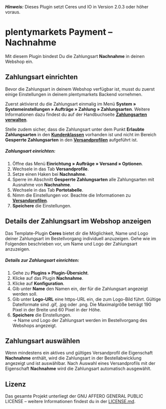 <div class="alert alert-warning" role="alert">
   <strong><i>Hinweis:</strong></i> Dieses Plugin setzt Ceres und IO in Version 2.0.3 oder höher voraus.
</div>

# plentymarkets Payment – Nachnahme

Mit diesem Plugin bindest Du die Zahlungsart **Nachnahme** in deinen Webshop ein.

## Zahlungsart einrichten

Bevor die Zahlungsart in deinem Webshop verfügbar ist, musst du zuerst einige Einstellungen in deinem plentymarkets Backend vornehmen.

Zuerst aktivierst du die Zahlungsart einmalig im Menü **System » Systemeinstellungen » Aufträge » Zahlung » Zahlungsarten**. Weitere Informationen dazu findest du auf der Handbuchseite <strong><a href="https://knowledge.plentymarkets.com/payment/zahlungsarten-verwalten#20" target="_blank">Zahlungsarten verwalten</a></strong>.

Stelle zudem sicher, dass die Zahlungsart unter dem Punkt **Erlaubte Zahlungsarten** in den <strong><a href="https://knowledge.plentymarkets.com/crm/kontakte-verwalten#15" target="_blank">Kundenklassen</a></strong> vorhanden ist und nicht im Bereich **Gesperrte Zahlungsarten** in den <strong><a href="https://knowledge.plentymarkets.com/auftragsabwicklung/fulfillment/versand-vorbereiten#1000" target="_blank">Versandprofilen</a></strong> aufgeführt ist.

##### Zahlungsart einrichten:

1. Öffne das Menü **Einrichtung » Aufträge&nbsp;» Versand » Optionen**.
2. Wechsele in das Tab **Versandprofile**.
3. Setze einen Haken bei **Nachnahme**.
4. Sperre im Abschnitt **Gesperrte Zahlungsarten** alle Zahlungsarten mit Ausnahme von **Nachnahme**.
5. Wechsele in das Tab **Portotabelle**.
6. Nimm die Einstellungen vor. Beachte die Informationen zu <a href="https://knowledge.plentymarkets.com/fulfillment/versand-vorbereiten#1500"><strong>Versandprofilen</strong></a>.
7. **Speichere** die Einstellungen.

## Details der Zahlungsart im Webshop anzeigen

Das Template-Plugin **Ceres** bietet dir die Möglichkeit, Name und Logo deiner Zahlungsart im Bestellvorgang individuell anzuzeigen. Gehe wie im Folgenden beschrieben vor, um Name und Logo der Zahlungsart anzuzeigen.

##### Details zur Zahlungsart einrichten:

1. Gehe zu **Plugins » Plugin-Übersicht**.
2. Klicke auf das Plugin **Nachnahme**.
3. Klicke auf **Konfiguration**.
4. Gib unter **Name** den Namen ein, der für die Zahlungsart angezeigt werden soll.
5. Gib unter **Logo-URL** eine https-URL ein, die zum Logo-Bild führt. Gültige Dateiformate sind .gif, .jpg oder .png. Die Maximalgröße beträgt 190 Pixel in der Breite und 60 Pixel in der Höhe.
6. **Speichere** die Einstellungen.<br />→ Name und Logo der Zahlungsart werden im Bestellvorgang des Webshops angezeigt.

## Zahlungsart auswählen

Wenn mindestens ein aktives und gültiges Versandprofil die Eigenschaft **Nachnahme** enthält, wird die Zahlungsart in der Bestellabwicklung angezeigt und ist auswählbar. Nach Auswahl eines Versandprofils mit der Eigenschaft **Nachnahme** wird die Zahlungsart automatisch ausgewählt.

## Lizenz

Das gesamte Projekt unterliegt der GNU AFFERO GENERAL PUBLIC LICENSE – weitere Informationen findest du in der [LICENSE.md](https://github.com/plentymarkets/plugin-payment-invoice/blob/master/LICENSE.md).
